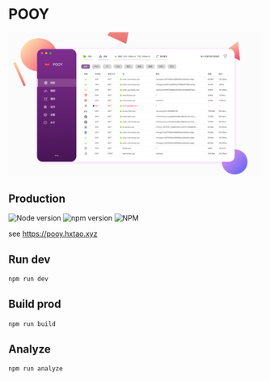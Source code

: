 # POOY

<a href="https://pooy.hxtao.xyz">
  <img src="./docs/assets/wrapper.webp" />
</a>

## Production

![Node version](https://img.shields.io/badge/node->%3D7.6.0-brightgreen.svg) ![npm version](https://img.shields.io/npm/v/pooy.svg) ![NPM](https://img.shields.io/npm/l/pooy)

see <https://pooy.hxtao.xyz>

## Run dev

```bash
npm run dev
```

## Build prod

```bash
npm run build
```

## Analyze

```bash
npm run analyze
```
